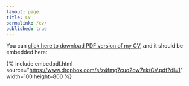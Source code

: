 ```yaml
---
layout: page
title: CV
permalink: /cv/
published: true
---
```



You can [click here to download PDF version of my CV](https://www.dropbox.com/s/z4fmg7cuo2ow7ek/CV.pdf?dl=1), and it should be embedded here:

{% include embedpdf.html source="https://www.dropbox.com/s/z4fmg7cuo2ow7ek/CV.pdf?dl=1" width=100 height=800 %}
